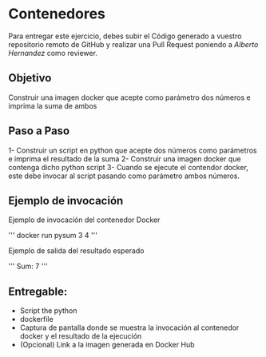 # Contenedores

Para entregar este ejercicio, debes subir el Código generado a vuestro repositorio remoto de GitHub y realizar una Pull Request poniendo a *Alberto Hernandez <alhercan>* como reviewer.

## Objetivo

Construir una imagen docker que acepte como parámetro dos números e imprima la suma de ambos


## Paso a Paso

1- Construir un script en python que acepte dos números como parámetros e imprima el resultado de la suma
2- Construir una imagen docker que contenga dicho python script
3- Cuando se ejecute el contendor docker, este debe invocar al script pasando como parámetro ambos números. 

## Ejemplo de invocación

Ejemplo de invocación del contenedor Docker

'''
docker run pysum 3 4
'''

Ejemplo de salida del resultado esperado

'''
Sum: 7 
'''

## Entregable:

- Script the python 
- dockerfile
- Captura de pantalla donde se muestra la invocación al contenedor docker y el resultado de la ejecución
- (Opcional) Link a la imagen generada en Docker Hub


